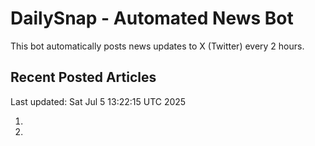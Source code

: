 # DailySnap - Automated News Bot

This bot automatically posts news updates to X (Twitter) every 2 hours.

## Recent Posted Articles

Last updated: Sat Jul  5 13:22:15 UTC 2025

1. [](https://indianexpress.com/article/india/puri-airport-environment-ministry-panel-green-clearance-10108302/)
2. [](https://indianexpress.com/article/india/pm-will-bow-before-trump-deadline-on-trade-deal-rahul-goyal-hits-back-10108336/)
